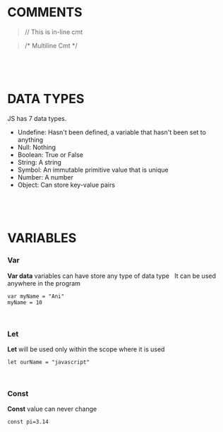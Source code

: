 # COMMENTS

>// This is in-line cmt

>/* Multiline Cmt */


#
&nbsp;
&nbsp;
#


# DATA TYPES

JS has 7 data types.

- Undefine: Hasn't been defined, a variable that hasn't been set to anything
- Null: Nothing
- Boolean: True or False
- String: A string
- Symbol: An immutable primitive value that is unique
- Number: A number
- Object: Can store key-value pairs


#
&nbsp;
&nbsp;
#


# VARIABLES


### Var
**Var data** variables can have store any type of data type
&nbsp;
It can be used anywhere in the program
```
var myName = "Ani"
myName = 10
```
&nbsp;
&nbsp;
### Let
**Let** will be used only within the scope where it is used
```
let ourName = "javascript"
```
&nbsp;
&nbsp;
### Const
**Const** value can never change
```
const pi=3.14
```